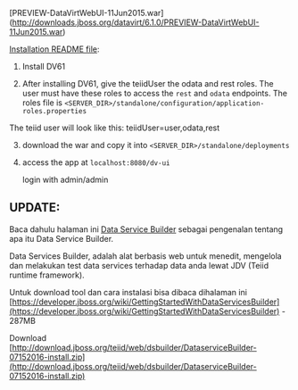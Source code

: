 [PREVIEW-DataVirtWebUI-11Jun2015.war] (http://downloads.jboss.org/datavirt/6.1.0/PREVIEW-DataVirtWebUI-11Jun2015.war)

[Installation README file](http://downloads.jboss.org/datavirt/install.txt):

1) Install DV61

2) After installing DV61, give the teiidUser the odata and rest roles. The user must have these roles to access the `rest` and `odata` endpoints.
The roles file is `<SERVER_DIR>/standalone/configuration/application-roles.properties`

The teiid user will look like this:
teiidUser=user,odata,rest

3) download the war and copy it into `<SERVER_DIR>/standalone/deployments`

4) access the app at `localhost:8080/dv-ui`

   login with admin/admin

## UPDATE:

Baca dahulu halaman ini [Data Service Builder](http://teiiddesigner.jboss.org/ds_builder_summary.html) sebagai pengenalan tentang apa itu Data Service Builder.

Data Services Builder, adalah alat berbasis web untuk menedit, mengelola dan melakukan test data services terhadap data anda lewat JDV (Teiid runtime framework).

Untuk download tool dan cara instalasi bisa dibaca dihalaman ini [https://developer.jboss.org/wiki/GettingStartedWithDataServicesBuilder](https://developer.jboss.org/wiki/GettingStartedWithDataServicesBuilder) - 287MB


Download [http://download.jboss.org/teiid/web/dsbuilder/DataserviceBuilder-07152016-install.zip](http://download.jboss.org/teiid/web/dsbuilder/DataserviceBuilder-07152016-install.zip)


